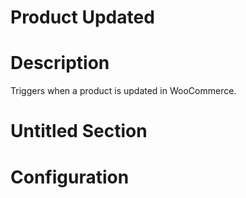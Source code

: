 ﻿# Product Updated

# Description

Triggers when a product is updated in WooCommerce.

# Untitled Section

# Configuration
